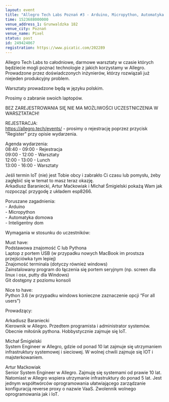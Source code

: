 ```yaml
---
layout: event
title: "Allegro Tech Labs Poznań #3 - Arduino, Micropython, Automatyka domowa"
time: 1523688000000
venue_address_1: Grunwaldzka 182
venue_city: Poznań
venue_name: Pixel 
status: past
id: 249424067
registration: https://www.picatic.com/202289
---
```


<p>Allegro Tech Labs to całodniowe, darmowe warsztaty w czasie których będziecie mogli poznać technologie z jakich korzystamy w Allegro. Prowadzone przez doświadczonych inżynierów, którzy rozwiązali już niejeden produkcyjny problem.</p>
<p>Warsztaty prowadzone będą w języku polskim.</p>
<p>Prosimy o zabranie swoich laptopów.</p>
<p>BEZ ZAREJESTROWANIA SIĘ NIE MA MOŻLIWOŚCI UCZESTNICZENIA W WARSZTATACH!</p>
<p>REJESTRACJA:<br /><a href="https://allegro.tech/events/" class="linkified">https://allegro.tech/events/</a> - prosimy o rejestrację poprzez przycisk "Register" przy opisie wydarzenia.</p>
<p>Agenda wydarzenia:<br />08:40 - 09:00 - Rejestracja<br />09:00 - 12:00 - Warsztaty<br />12:00 - 13:00 - Lunch<br />13:00 - 16:00 - Warsztaty</p>
<p>Jeśli termin IoT (nie) jest Tobie obcy i zabrakło Ci czasu lub pomysłu, żeby zagłębić się w temat to masz teraz okazję.<br />Arkadiusz Baraniecki, Artur Maćkowiak i Michał Śmigielski pokażą Wam jak rozpocząć przygodę z układem esp8266.</p>
<p>Poruszane zagadnienia:<br />- Arduino<br />- Micropython<br />- Automatyka domowa<br />- Inteligentny dom</p>
<p>Wymagania w stosunku do uczestników:</p>
<p>Must have:<br />Podstawowa znajomość C lub Pythona<br />Laptop z portem USB (w przypadku nowych MacBook im prostsza przejściówka tym lepiej)<br />Znajomość terminala (dotyczy również windows)<br />Zainstalowany program do łączenia się portem seryjnym (np. screen dla linux i osx, putty dla Windows)<br />Git dostępny z poziomu konsoli</p>
<p>Nice to have:<br />Python 3.6 (w przypadku windows konieczne zaznaczenie opcji “For all users”)</p>
<p>Prowadzący:</p>
<p>Arkadiusz Baraniecki<br />Kierownik w Allegro. Przedtem programista i administrator systemów. Obecnie miłośnik pythona. Hobbystycznie zajmuje się IoT.</p>
<p>Michał Śmigielski<br />System Engineer w Allegro, gdzie od ponad 10 lat zajmuje się utrzymaniem infrastruktury systemowej i sieciowej. W wolnej chwili zajmuje się IOT i majsterkowaniem.</p>
<p>Artur Maćkowiak<br />Senior System Engineer w Allegro. Zajmuję się systemami od prawie 10 lat. Natomiast w Allegro wspiera utrzymanie infrastruktury do ponad 5 lat. Jest jednym współtwórców oprogramowania ułatwiającego zarządzanie konfiguracją reverse proxy o nazwie VaaS. Zwolennik wolnego oprogramowania jak i IoT.</p>
